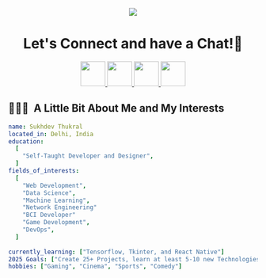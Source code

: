 <p align="center">
  <img src="https://capsule-render.vercel.app/api?type=waving&color=gradient&text=Hello!&height=100&section=header"/>
</p>

<h1 align="center">
  Let's Connect and have a Chat!💬
</h1>

<p align="center">
<a href="https://sukhdevthukral.xyz/">
  <img height="50" src="https://user-images.githubusercontent.com/46517096/166972883-f5f1d88c-0246-4374-88ac-ded0f2cf0699.png"/>
</a>
<a href="https://www.linkedin.com/in/sukhdevthukral/">
  <img height="50" src="https://user-images.githubusercontent.com/46517096/166973395-19676cd8-f8ec-4abf-83ff-da8243505b82.png"/>
</a>
<a href="https://twitter.com/shizzei">
  <img height="50" src="https://user-images.githubusercontent.com/46517096/166974271-91dfa250-d70b-4cb9-8707-f1bda1b708c3.png"/>
</a>
<a href="https://www.instagram.com/sukhdevthukral">
  <img height="50" src="https://user-images.githubusercontent.com/46517096/166974368-9798f39f-1f46-499c-b14e-81f0a3f83a06.png"/>
</a>
</p>
<h2> 👨🏻‍💻 &nbsp;A Little Bit About Me and My Interests</h2>

```yaml
name: Sukhdev Thukral
located_in: Delhi, India
education:
  [
    "Self-Taught Developer and Designer",
  ]
fields_of_interests:
  [
    "Web Development",
    "Data Science",
    "Machine Learning",
    "Network Engineering"
    "BCI Developer"
    "Game Development",
    "DevOps",
  ]
  
currently_learning: ["Tensorflow, Tkinter, and React Native"]
2025 Goals: ["Create 25+ Projects, learn at least 5-10 new Technologies, and improve my Github stats"]
hobbies: ["Gaming", "Cinema", "Sports", "Comedy"]
```
